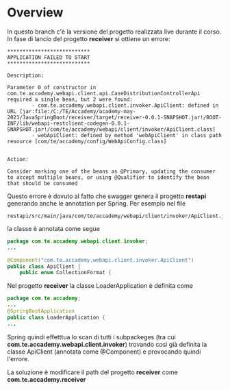 # Overview
In questo branch c'è la versione del progetto realizzata live durante il corso.
In fase di lancio del progetto **receiver** si ottiene un errore:

```
***************************
APPLICATION FAILED TO START
***************************

Description:

Parameter 0 of constructor in com.te.accademy.webapi.client.api.CaseDistributionControllerApi required a single bean, but 2 were found:
        - com.te.accademy.webapi.client.invoker.ApiClient: defined in URL [jar:file:/C:/TE/Accademy/academy-may-2021/JavaSpringBoot/receiver/target/receiver-0.0.1-SNAPSHOT.jar!/BOOT-INF/lib/webapi-restclient-codegen-0.0.1-SNAPSHOT.jar!/com/te/accademy/webapi/client/invoker/ApiClient.class]
        - webApiClient: defined by method 'webApiClient' in class path resource [com/te/accademy/config/WebApiConfig.class]


Action:

Consider marking one of the beans as @Primary, updating the consumer to accept multiple beans, or using @Qualifier to identify the bean that should be consumed
```


Questo errore è dovuto al fatto che swagger genera il progetto  **restapi** generando anche le annotation per Spring. 
Per esempio nel file

```
restapi/src/main/java/com/te/accademy/webapi/client/invoker/ApiClient.java
```
la classe è annotata come segue
```java
package com.te.accademy.webapi.client.invoker;
...

@Component("com.te.accademy.webapi.client.invoker.ApiClient")
public class ApiClient {
    public enum CollectionFormat {
```

Nel progetto **receiver**  la classe LoaderApplication è definita come

```java
package com.te.accademy;
...
@SpringBootApplication
public class LoaderApplication {
...
```

Spring quindi effetttua lo scan di tutti i subpackeges (tra cui **com.te.accademy.webapi.client.invoker**) trovando così già definita la classe ApiClient (annotata come @Component) e provocando quindi l'errore.

La soluzione è modificare il path del progetto **receiver** come **com.te.accademy.receiver**
